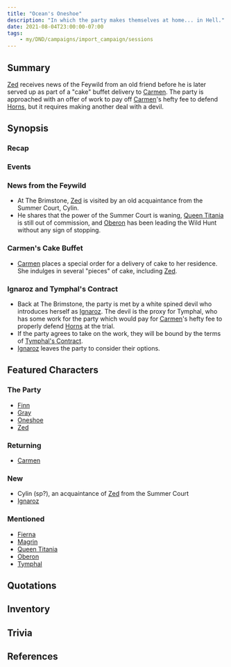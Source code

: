 ```yaml
---
title: "Ocean's Oneshoe"
description: "In which the party makes themselves at home... in Hell."
date: 2021-08-04T23:00:00-07:00
tags:
    - my/DND/campaigns/import_campaign/sessions
---
```


## Summary

[Zed](/dnd/characters/zed/) receives news of the Feywild from an old friend before he is later served up as part of a "cake" buffet delivery to [Carmen](/dnd/characters/npcs/carmen/). The party is approached with an offer of work to pay off [Carmen](/dnd/characters/npcs/carmen/)'s hefty fee to defend [Horns](/dnd/characters/horns/), but it requires making another deal with a devil.

## Synopsis

### Recap

### Events

### News from the Feywild

- At The Brimstone, [Zed](/dnd/characters/zed/) is visited by an old acquaintance from the Summer Court, Cylin. 
- He shares that the power of the Summer Court is waning, [Queen Titania](/dnd/characters/npcs/queen-titania/) is still out of commission, and [Oberon](/dnd/characters/npcs/oberon/) has been leading the Wild Hunt without any sign of stopping.

### Carmen's Cake Buffet

- [Carmen](/dnd/characters/npcs/carmen/) places a special order for a delivery of cake to her residence. She indulges in several "pieces" of cake, including [Zed](/dnd/characters/zed/).

### Ignaroz and Tymphal's Contract

- Back at The Brimstone, the party is met by a white spined devil who introduces herself as [Ignaroz](/dnd/characters/npcs/ignaraz/). The devil is the proxy for Tymphal, who has some work for the party which would pay for [Carmen](/dnd/characters/npcs/carmen/)'s  hefty fee to properly defend [Horns](/dnd/characters/horns/) at the trial.
- If the party agrees to take on the work, they will be bound by the terms of [Tymphal's Contract](/dnd/other-notes/tymphals-contract/).
- [Ignaroz](/dnd/characters/npcs/ignaraz/) leaves the party to consider their options.

## Featured Characters

### The Party

- [Finn](/dnd/characters/finn/)
- [Gray](/dnd/characters/haeltin-var-astora/)
- [Oneshoe](/dnd/characters/oneshoe/)
- [Zed](/dnd/characters/zed/)

### Returning

- [Carmen](/dnd/characters/npcs/carmen/)

### New

- Cylin (sp?), an acquaintance of [Zed](/dnd/characters/zed/) from the Summer Court
- [Ignaroz](/dnd/characters/npcs/ignaraz/)

### Mentioned

- [Fierna](/dnd/characters/npcs/fierna/)
- [Magrin](/dnd/characters/npcs/magrin/)
- [Queen Titania](/dnd/characters/npcs/queen-titania/)
- [Oberon](/dnd/characters/npcs/oberon/)
- [Tymphal](/dnd/characters/npcs/tymphal/)

## Quotations

## Inventory

## Trivia

## References